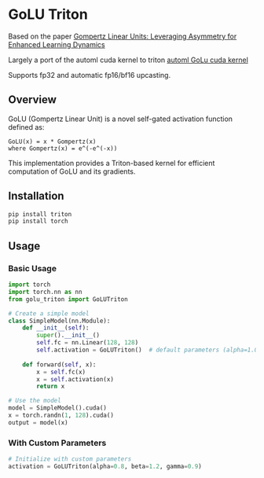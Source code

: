 # GoLU Triton

Based on the paper [Gompertz Linear Units: Leveraging Asymmetry for Enhanced Learning Dynamics](https://arxiv.org/abs/2502.03654)

Largely a port of the automl cuda kernel to triton [automl GoLu cuda kernel](https://github.com/automl/GoLU/tree/main)

Supports fp32 and automatic fp16/bf16 upcasting.

## Overview

GoLU (Gompertz Linear Unit) is a novel self-gated activation function defined as:

```
GoLU(x) = x * Gompertz(x)
where Gompertz(x) = e^(-e^(-x))
```

This implementation provides a Triton-based kernel for efficient computation of GoLU and its gradients.

## Installation

```bash
pip install triton
pip install torch
```

## Usage

### Basic Usage
```python
import torch
import torch.nn as nn
from golu_triton import GoLUTriton

# Create a simple model
class SimpleModel(nn.Module):
    def __init__(self):
        super().__init__()
        self.fc = nn.Linear(128, 128)
        self.activation = GoLUTriton()  # default parameters (alpha=1.0, beta=1.0, gamma=1.0)
    
    def forward(self, x):
        x = self.fc(x)
        x = self.activation(x)
        return x

# Use the model
model = SimpleModel().cuda()
x = torch.randn(1, 128).cuda()
output = model(x)
```

### With Custom Parameters
```python
# Initialize with custom parameters
activation = GoLUTriton(alpha=0.8, beta=1.2, gamma=0.9)
```
